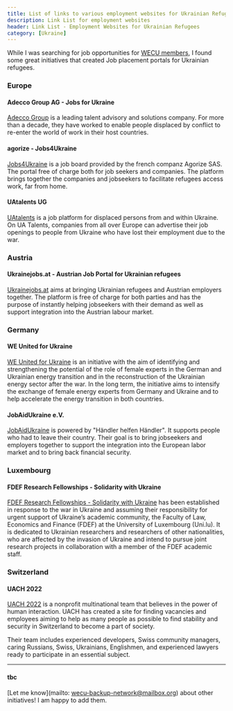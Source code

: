 ```yaml
---
title: List of links to various employment websites for Ukrainian Refugees
description: Link List for employment websites
header: Link List - Employment Websites for Ukrainian Refugees
category: [Ukraine]
---
```


While I was searching for job opportunities for [WECU members](https://eva-ernst.me/blog/supporting-WECU/), I found some great initiatives that created Job placement portals for Ukrainian refugees. 

### Europe

#### Adecco Group AG - Jobs for Ukraine
[Adecco Group](https://www.adeccojobsforukraine.com/) is a leading talent advisory and solutions company. For more than a decade, they have worked to enable people displaced by conflict to re-enter the world of work in their host countries.

#### agorize - Jobs4Ukraine
[Jobs4Ukraine](https://get.agorize.com/job4ukraine/) is a job board provided by the french companz Agorize SAS. The portal free of charge both for job seekers and companies. 
The platform brings together the companies and jobseekers to facilitate refugees access work, far from home.

#### UAtalents UG

[UAtalents](https://www.uatalents.com/about) is a job platform for displaced persons from and within Ukraine. On UA Talents, companies from all over Europe can advertise their job openings to people from Ukraine who have lost their employment due to the war.

### Austria

#### Ukrainejobs.at - Austrian Job Portal for Ukrainian refugees 
[Ukrainejobs.at](https://www.ukrainejobs.at/) aims at bringing Ukrainian refugees and Austrian employers together. The platform is free of charge for both parties and has the purpose of instantly helping jobseekers with their demand as well as support integration into the Austrian labour market. 

### Germany

#### WE United for Ukraine

[WE United for Ukraine](https://www.energypartnership.org.ua/tr/home/we-united-for-ukraine/) is an initiative with the aim of identifying and strengthening the potential of the role of female experts in the German and Ukrainian energy transition and in the reconstruction of the Ukrainian energy sector after the war. In the long term, the initiative aims to intensify the exchange of female energy experts from Germany and Ukraine and to help accelerate the energy transition in both countries.

#### JobAidUkraine e.V.

[JobAidUkraine](https://www.jobaidukraine.com/uk) is powered by "Händler helfen Händler". It supports people who had to leave their country. Their goal is to bring jobseekers and employers together to support the integration into the European labor market and to bring back financial security.

### Luxembourg

#### FDEF Research Fellowships - Solidarity with Ukraine
[FDEF Research Fellowships - Solidarity with Ukraine](https://wwwen.uni.lu/fdef/fdef_research_fellowships_solidarity_with_ukraine) has been established in response to the war in Ukraine and assuming their responsibility for urgent support of Ukraine’s academic community, the Faculty of Law, Economics and Finance (FDEF) at the University of Luxembourg (Uni.lu). It is dedicated to Ukrainian researchers and researchers of other nationalities, who are affected by the invasion of Ukraine and intend to pursue joint research projects in collaboration with a member of the FDEF academic staff.

### Switzerland

#### UACH 2022
[UACH 2022](https://uach2022.com/) is a nonprofit multinational team that believes in the power of human interaction. UACH has created a site for finding vacancies and employees aiming to help as many people as possible to find stability and security in Switzerland to become a part of society.

Their team includes experienced developers, Swiss community managers, caring Russians, Swiss, Ukrainians, Englishmen, and experienced lawyers ready to participate in an essential subject.

---

#### tbc

[Let me know](mailto:
wecu-backup-network@mailbox.org) about other initiatives! I am happy to add them.
